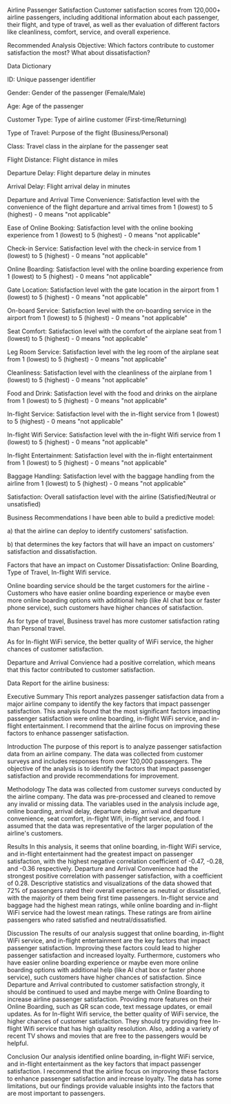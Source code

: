 Airline Passenger Satisfaction Customer satisfaction scores from 120,000+ airline passengers, including additional information about each passenger, their flight, and type of travel, as well as ther evaluation of different factors like cleanliness, comfort, service, and overall experience.

Recommended Analysis Objective: Which factors contribute to customer satisfaction the most? What about dissatisfaction?

Data Dictionary 

ID: Unique passenger identifier

Gender: Gender of the passenger (Female/Male)

Age: Age of the passenger

Customer Type: Type of airline customer (First-time/Returning)

Type of Travel: Purpose of the flight (Business/Personal)

Class: Travel class in the airplane for the passenger seat

Flight Distance: Flight distance in miles

Departure Delay: Flight departure delay in minutes

Arrival Delay: Flight arrival delay in minutes

Departure and Arrival Time Convenience: Satisfaction level with the convenience of the flight departure and arrival times from 1 (lowest) to 5 (highest) - 0 means "not applicable"

Ease of Online Booking: Satisfaction level with the online booking experience from 1 (lowest) to 5 (highest) - 0 means "not applicable"

Check-in Service: Satisfaction level with the check-in service from 1 (lowest) to 5 (highest) - 0 means "not applicable"

Online Boarding: Satisfaction level with the online boarding experience from 1 (lowest) to 5 (highest) - 0 means "not applicable"

Gate Location: Satisfaction level with the gate location in the airport from 1 (lowest) to 5 (highest) - 0 means "not applicable"

On-board Service: Satisfaction level with the on-boarding service in the airport from 1 (lowest) to 5 (highest) - 0 means "not applicable"

Seat Comfort: Satisfaction level with the comfort of the airplane seat from 1 (lowest) to 5 (highest) - 0 means "not applicable"

Leg Room Service: Satisfaction level with the leg room of the airplane seat from 1 (lowest) to 5 (highest) - 0 means "not applicable"

Cleanliness: Satisfaction level with the cleanliness of the airplane from 1 (lowest) to 5 (highest) - 0 means "not applicable"

Food and Drink: Satisfaction level with the food and drinks on the airplane from 1 (lowest) to 5 (highest) - 0 means "not applicable"

In-flight Service: Satisfaction level with the in-flight service from 1 (lowest) to 5 (highest) - 0 means "not applicable"

In-flight Wifi Service: Satisfaction level with the in-flight Wifi service from 1 (lowest) to 5 (highest) - 0 means "not applicable"

In-flight Entertainment: Satisfaction level with the in-flight entertainment from 1 (lowest) to 5 (highest) - 0 means "not applicable"

Baggage Handling: Satisfaction level with the baggage handling from the airline from 1 (lowest) to 5 (highest) - 0 means "not applicable"

Satisfaction: Overall satisfaction level with the airline (Satisfied/Neutral or unsatisfied)

Business Recommendations I have been able to build a predictive model:

a) that the airline can deploy to identify customers' satisfaction.

b) that determines the key factors that will have an impact on customers' satisfaction and dissatisfaction.

Factors that have an impact on Customer Dissatisfaction: Online Boarding, Type of Travel, In-flight Wifi service.

Online boarding service should be the target customers for the airline - Customers who have easier online boarding experience or maybe even more online boarding options with additional help (like AI chat box or faster phone service), such customers have higher chances of satisfaction.

As for type of travel, Business travel has more customer satisfaction rating than Personal travel.

As for In-flight WiFi service, the better quality of WiFi service, the higher chances of customer satisfaction.

Departure and Arrival Convience had a positive correlation, which means that this factor contributed to customer satisfaction.




Data Report for the airline business:

Executive Summary
This report analyzes passenger satisfaction data from a major airline company to identify the key factors that impact passenger satisfaction. This analysis found that the most significant factors impacting passenger satisfaction were online boarding, in-flight WiFi service, and in-flight entertainment. I recommend that the airline focus on improving these factors to enhance passenger satisfaction.

Introduction
The purpose of this report is to analyze passenger satisfaction data from an airline company. The data was collected from customer surveys and includes responses from over 120,000 passengers. The objective of the analysis is to identify the factors that impact passenger satisfaction and provide recommendations for improvement.

Methodology
The data was collected from customer surveys conducted by the airline company. The data was pre-processed and cleaned to remove any invalid or missing data. The variables used in the analysis include age, online boarding, arrival delay, departure delay, arrival and departure convenience, seat comfort, in-flight Wifi, in-flight service, and food. I assumed that the data was representative of the larger population of the airline's customers.

Results
In this analysis, it seems that online boarding, in-flight WiFi service, and in-flight entertainment had the greatest impact on passenger satisfaction, with the highest negative correlation coefficient of -0.47, -0.28, and -0.36 respectively. Departure and Arrival Convenience had the strongest positive correlation with passenger satisfaction, with a coefficient of 0.28.
Descriptive statistics and visualizations of the data showed that 72% of passengers rated their overall experience as neutral or dissatisfied, with the majority of them being first time passengers. In-flight service and baggage had the highest mean ratings, while online boarding and in-flight WiFi service had the lowest mean ratings. These ratings are from airline passengers who rated satisfied and neutral/dissatisfied.

Discussion
The results of our analysis suggest that online boarding, in-flight WiFi service, and in-flight entertainment are the key factors that impact passenger satisfaction. Improving these factors could lead to higher passenger satisfaction and increased loyalty. Furthermore, customers who have easier online boarding experience or maybe even more online boarding options with additional help (like AI chat box or faster phone service), such customers have higher chances of satisfaction. Since Departure and Arrival contributed to customer satisfaction strongly, it should be continued to used and maybe merge with Online Boarding to increase airline passenger satisfaction. Providing more features on their Online Boarding, such as QR scan code, text message updates, or email updates. As for In-flight Wifi service, the better quality of WiFi service, the higher chances of customer satisfaction. They should try providing free In-flight Wifi service that has high quality resolution. Also, adding a variety of recent TV shows and movies that are free to the passengers would be helpful. 

Conclusion
Our analysis identified online boarding, in-flight WiFi service, and in-flight entertainment as the key factors that impact passenger satisfaction. I recommend that the airline focus on improving these factors to enhance passenger satisfaction and increase loyalty. The data has some limitations, but our findings provide valuable insights into the factors that are most important to passengers.

